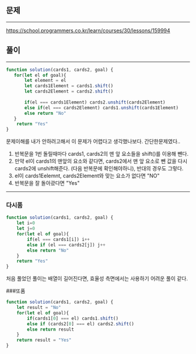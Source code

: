 ## 문제
----
https://school.programmers.co.kr/learn/courses/30/lessons/159994

## 풀이
---
```jsx
function solution(cards1, cards2, goal) {
   for(let el of goal){
       let element = el
       let cards1Element = cards1.shift()
       let cards2Element = cards2.shift()
       
       if(el === cards1Element) cards2.unshift(cards2Element)
       else if(el === cards2Element) cards1.unshift(cards1Element)
       else return "No"
   }
    return "Yes"
}
```

문제이해를 내가 안하려고해서 이 문제가 어렵다고 생각했나보다.
간단한문제였다..
1. 반복문을 1번 돌릴때마다 cards1, cards2의 맨 앞 요소들을 shift()를 이용해 뺀다.
2. 만약 el이 cards1의 맨앞의 요소와 같다면, cards2에서 맨 앞 요소로 뺀 값을 다시 cards2에 unshift해준다. (다음 반복문에 확인해야하니), 반대의 경우도 그렇다. 
3. el이 cards1Eelemnt, cards2Element와 맞는 요소가 없다면 "NO"
4. 반복문을 잘 돌아괐다면 "Yes"
 


---
### 다시품
```jsx
function solution(cards1, cards2, goal) {
    let i=0
    let j=0
    for(let el of goal){
        if(el === cards1[i]) i++
        else if (el === cards2[j]) j++
        else return "No"
    }
    return "Yes"
}
```
처음 풀었던 풀이는 배열이 길어진다면, 효율성 측면에서는 사용하기 어려운 풀이 같다.

###또품
```jsx
function solution(cards1, cards2, goal) {
    let result = "No"
    for(let el of goal){
        if(cards1[0] === el) cards1.shift()
        else if (cards2[0] === el) cards2.shift()
        else return result
    }
    return result = "Yes"
}

```

